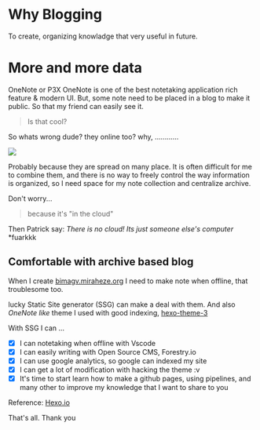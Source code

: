 # Why Blogging
To create, organizing knowladge that very useful in future.

# More and more data
OneNote or P3X OneNote is one of the best notetaking application rich feature & modern UI. But, some note need to be placed in a blog to make it public. So that my friend can easily see it.

>Is that cool?

So whats wrong dude? they online too? why, ............

![](img/cloud.jpg)

Probably because they are spread on many place. It is often difficult for me to combine them, and there is no way to freely control the way information is organized, so I need space for my note collection and centralize archive.

Don't worry...

>because it's "in the cloud"

Then Patrick say: *There is no cloud! Its just someone else's computer* *fuarkkk

## Comfortable with archive based blog
When I create [bimagv.miraheze.org](https://bimagv.miraheze.org) I need to make note when offline, that troublesome too. 

lucky Static Site generator (SSG) can make a deal with them. And also *OneNote like* theme I used with good indexing, [hexo-theme-3](https://github.com/yelog/hexo-theme-3-hexo) 

With SSG I can ...

* [x] I can notetaking when offline with Vscode
* [x] I can easily writing with Open Source CMS, Forestry.io
* [x] I can use google analytics, so google can indexed my site
* [x] I can get a lot of modification with hacking the theme :v
* [x] It's time to start learn how to make a github pages, using pipelines, and many other to improve my knowledge that I want to share to you

Reference: [Hexo.io](https://hexo.io)

That's all. Thank you